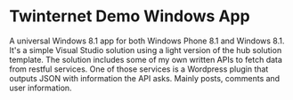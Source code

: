 # Twinternet Demo Windows App

A universal Windows 8.1 app for both Windows Phone 8.1 and Windows 8.1. It's a simple Visual Studio solution using a light version of the hub solution template. The solution includes some of my own written APIs to fetch data from restful services. One of those services is a Wordpress plugin that outputs JSON with information the API asks. Mainly posts, comments and user information.
